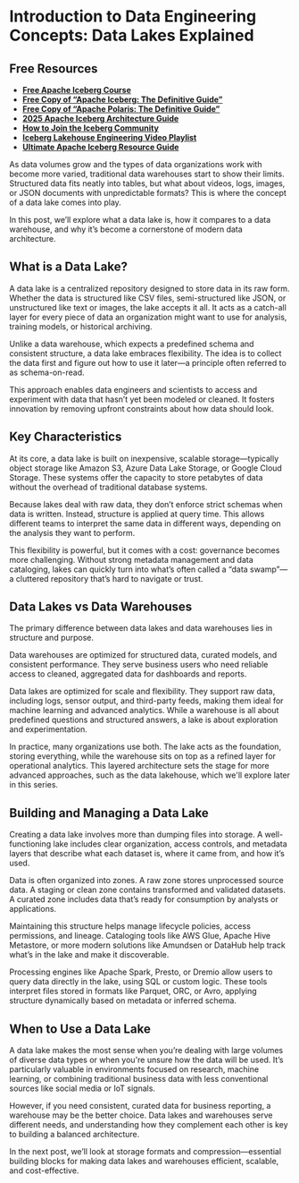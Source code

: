 # Introduction to Data Engineering Concepts: Data Lakes Explained

## Free Resources  
- **[Free Apache Iceberg Course](https://hello.dremio.com/webcast-an-apache-iceberg-lakehouse-crash-course-reg.html?utm_source=ev_external_blog&utm_medium=influencer&utm_campaign=intro_to_de&utm_content=alexmerced&utm_term=external_blog)**  
- **[Free Copy of “Apache Iceberg: The Definitive Guide”](https://hello.dremio.com/wp-apache-iceberg-the-definitive-guide-reg.html?utm_source=ev_external_blog&utm_medium=influencer&utm_campaign=intro_to_de&utm_content=alexmerced&utm_term=external_blog)**  
- **[Free Copy of “Apache Polaris: The Definitive Guide”](https://hello.dremio.com/wp-apache-polaris-guide-reg.html?utm_source=ev_external_blog&utm_medium=influencer&utm_campaign=intro_to_de&utm_content=alexmerced&utm_term=external_blog)**  
- **[2025 Apache Iceberg Architecture Guide](https://medium.com/data-engineering-with-dremio/2025-guide-to-architecting-an-iceberg-lakehouse-9b19ed42c9de)**  
- **[How to Join the Iceberg Community](https://medium.alexmerced.blog/guide-to-finding-apache-iceberg-events-near-you-and-being-part-of-the-greater-iceberg-community-0c38ae785ddb)**  
- **[Iceberg Lakehouse Engineering Video Playlist](https://youtube.com/playlist?list=PLsLAVBjQJO0p0Yq1fLkoHvt2lEJj5pcYe&si=WTSnqjXZv6Glkc3y)**  
- **[Ultimate Apache Iceberg Resource Guide](https://medium.com/data-engineering-with-dremio/ultimate-directory-of-apache-iceberg-resources-e3e02efac62e)** 

As data volumes grow and the types of data organizations work with become more varied, traditional data warehouses start to show their limits. Structured data fits neatly into tables, but what about videos, logs, images, or JSON documents with unpredictable formats? This is where the concept of a data lake comes into play.

In this post, we’ll explore what a data lake is, how it compares to a data warehouse, and why it’s become a cornerstone of modern data architecture.

## What is a Data Lake?

A data lake is a centralized repository designed to store data in its raw form. Whether the data is structured like CSV files, semi-structured like JSON, or unstructured like text or images, the lake accepts it all. It acts as a catch-all layer for every piece of data an organization might want to use for analysis, training models, or historical archiving.

Unlike a data warehouse, which expects a predefined schema and consistent structure, a data lake embraces flexibility. The idea is to collect the data first and figure out how to use it later—a principle often referred to as schema-on-read.

This approach enables data engineers and scientists to access and experiment with data that hasn’t yet been modeled or cleaned. It fosters innovation by removing upfront constraints about how data should look.

## Key Characteristics

At its core, a data lake is built on inexpensive, scalable storage—typically object storage like Amazon S3, Azure Data Lake Storage, or Google Cloud Storage. These systems offer the capacity to store petabytes of data without the overhead of traditional database systems.

Because lakes deal with raw data, they don’t enforce strict schemas when data is written. Instead, structure is applied at query time. This allows different teams to interpret the same data in different ways, depending on the analysis they want to perform.

This flexibility is powerful, but it comes with a cost: governance becomes more challenging. Without strong metadata management and data cataloging, lakes can quickly turn into what’s often called a “data swamp”—a cluttered repository that’s hard to navigate or trust.

## Data Lakes vs Data Warehouses

The primary difference between data lakes and data warehouses lies in structure and purpose.

Data warehouses are optimized for structured data, curated models, and consistent performance. They serve business users who need reliable access to cleaned, aggregated data for dashboards and reports.

Data lakes are optimized for scale and flexibility. They support raw data, including logs, sensor output, and third-party feeds, making them ideal for machine learning and advanced analytics. While a warehouse is all about predefined questions and structured answers, a lake is about exploration and experimentation.

In practice, many organizations use both. The lake acts as the foundation, storing everything, while the warehouse sits on top as a refined layer for operational analytics. This layered architecture sets the stage for more advanced approaches, such as the data lakehouse, which we'll explore later in this series.

## Building and Managing a Data Lake

Creating a data lake involves more than dumping files into storage. A well-functioning lake includes clear organization, access controls, and metadata layers that describe what each dataset is, where it came from, and how it’s used.

Data is often organized into zones. A raw zone stores unprocessed source data. A staging or clean zone contains transformed and validated datasets. A curated zone includes data that’s ready for consumption by analysts or applications.

Maintaining this structure helps manage lifecycle policies, access permissions, and lineage. Cataloging tools like AWS Glue, Apache Hive Metastore, or more modern solutions like Amundsen or DataHub help track what’s in the lake and make it discoverable.

Processing engines like Apache Spark, Presto, or Dremio allow users to query data directly in the lake, using SQL or custom logic. These tools interpret files stored in formats like Parquet, ORC, or Avro, applying structure dynamically based on metadata or inferred schema.

## When to Use a Data Lake

A data lake makes the most sense when you’re dealing with large volumes of diverse data types or when you're unsure how the data will be used. It’s particularly valuable in environments focused on research, machine learning, or combining traditional business data with less conventional sources like social media or IoT signals.

However, if you need consistent, curated data for business reporting, a warehouse may be the better choice. Data lakes and warehouses serve different needs, and understanding how they complement each other is key to building a balanced architecture.

In the next post, we’ll look at storage formats and compression—essential building blocks for making data lakes and warehouses efficient, scalable, and cost-effective.
